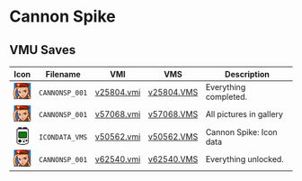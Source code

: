 # Cannon Spike

## VMU Saves

| Icon | Filename | VMI | VMS | Description |
|------|----------|-----|-----|-------------|
| ![Cannon Spike](../icons/CANNONSP_001.GIF) | `CANNONSP_001` | [v25804.vmi](v25804.vmi) | [v25804.VMS](v25804.VMS) | Everything completed.  |
| ![Cannon Spike](../icons/CANNONSP_001.GIF) | `CANNONSP_001` | [v57068.vmi](v57068.vmi) | [v57068.VMS](v57068.VMS) | All pictures in gallery  |
| ![Cannon Spike](../icons/ICONDATA_VMS.GIF) | `ICONDATA_VMS` | [v50562.vmi](v50562.vmi) | [v50562.VMS](v50562.VMS) | Cannon Spike: Icon data   |
| ![Cannon Spike](../icons/CANNONSP_001.GIF) | `CANNONSP_001` | [v62540.vmi](v62540.vmi) | [v62540.VMS](v62540.VMS) | Everything unlocked.  |
